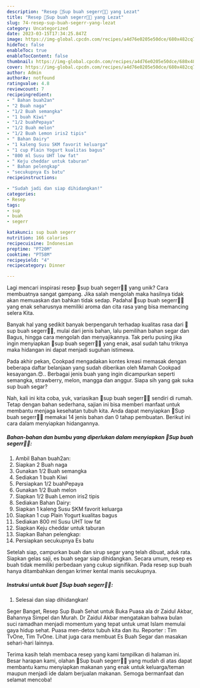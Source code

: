 ```yaml
---
description: "Resep 🍹Sup buah segerr🍋🌞 yang Lezat"
title: "Resep 🍹Sup buah segerr🍋🌞 yang Lezat"
slug: 74-resep-sup-buah-segerr-yang-lezat
category: Uncategorized
date: 2023-03-15T17:34:25.847Z
image: https://img-global.cpcdn.com/recipes/a4d76e0205e50dce/680x482cq70/sup-buah-segerr-foto-resep-utama.jpg
hideToc: false
enableToc: true
enableTocContent: false
thumbnail: https://img-global.cpcdn.com/recipes/a4d76e0205e50dce/680x482cq70/sup-buah-segerr-foto-resep-utama.jpg
cover: https://img-global.cpcdn.com/recipes/a4d76e0205e50dce/680x482cq70/sup-buah-segerr-foto-resep-utama.jpg
author: Admin
authorAv: notfound
ratingvalue: 4.8
reviewcount: 7
recipeingredient:
- " Bahan buah2an"
- "2 Buah naga"
- "1/2 Buah semangka"
- "1 buah Kiwi"
- "1/2 buahPepaya"
- "1/2 Buah melon"
- "1/2 Buah Lemon iris2 tipis"
- " Bahan Dairy"
- "1 kaleng Susu SKM favorit keluarga"
- "1 cup Plain Yogurt kualitas bagus"
- "800 ml Susu UHT low fat"
- " Keju cheddar untuk taburan"
- " Bahan pelengkap"
- "secukupnya Es batu"
recipeinstructions:

- "Sudah jadi dan siap dihidangkan!"
categories:
- Resep
tags:
- sup
- buah
- segerr

katakunci: sup buah segerr 
nutrition: 166 calories
recipecuisine: Indonesian
preptime: "PT20M"
cooktime: "PT58M"
recipeyield: "4"
recipecategory: Dinner

---
```





Lagi mencari inspirasi resep 🍹sup buah segerr🍋🌞 yang unik? Cara membuatnya sangat gampang. Jika salah mengolah maka hasilnya tidak akan memuaskan dan bahkan tidak sedap. Padahal 🍹sup buah segerr🍋🌞 yang enak seharusnya memiliki aroma dan cita rasa yang bisa memancing selera Kita.





Banyak hal yang sedikit banyak berpengaruh terhadap kualitas rasa dari 🍹sup buah segerr🍋🌞, mulai dari jenis bahan, lalu pemilihan bahan segar dan Bagus, hingga cara mengolah dan menyajikannya. Tak perlu pusing jika ingin menyiapkan 🍹sup buah segerr🍋🌞 yang enak,      asal sudah tahu triknya maka hidangan ini dapat menjadi suguhan istimewa.














Pada akhir pekan, Cookpad mengadakan kontes kreasi memasak dengan beberapa daftar belanjaan yang sudah diberikan oleh Mamah Cookpad kesayangan.😍.. Berbagai jenis buah yang ingin dicampurkan seperti semangka, strawberry, melon, mangga dan anggur. Siapa sih yang gak suka sup buah segar?






Nah, kali ini kita coba, yuk, variasikan 🍹sup buah segerr🍋🌞 sendiri di rumah. Tetap dengan bahan sederhana, sajian ini bisa memberi manfaat untuk membantu menjaga kesehatan tubuh kita. Anda dapat menyiapkan 🍹Sup buah segerr🍋🌞 memakai 14 jenis bahan dan 0 tahap pembuatan. Berikut ini cara dalam menyiapkan hidangannya.

<!--inarticleads1-->

##### Bahan-bahan dan bumbu yang diperlukan dalam menyiapkan 🍹Sup buah segerr🍋🌞:

1. Ambil  Bahan buah2an:
1. Siapkan 2 Buah naga
1. Gunakan 1/2 Buah semangka
1. Sediakan 1 buah Kiwi
1. Persiapkan 1/2 buahPepaya
1. Gunakan 1/2 Buah melon
1. Siapkan 1/2 Buah Lemon iris2 tipis
1. Sediakan  Bahan Dairy:
1. Siapkan 1 kaleng Susu SKM favorit keluarga
1. Siapkan 1 cup Plain Yogurt kualitas bagus
1. Sediakan 800 ml Susu UHT low fat
1. Siapkan  Keju cheddar untuk taburan
1. Siapkan  Bahan pelengkap:
1. Persiapkan secukupnya Es batu


Setelah siap, campurkan buah dan sirup segar yang telah dibuat, aduk rata. Siapkan gelas saji, es buah segar siap dihidangkan. Secara umum, resep es buah tidak memiliki perbedaan yang cukup signifikan. Pada resep sup buah hanya ditambahkan dengan krimer kental manis secukupnya. 

<!--inarticleads2-->

##### Instruksi untuk buat 🍹Sup buah segerr🍋🌞:


1. Selesai dan siap dihidangkan!

Seger Banget, Resep Sup Buah Sehat untuk Buka Puasa ala dr Zaidul Akbar, Bahannya Simpel dan Murah. Dr Zaidul Akbar mengatakan bahwa bulan suci ramadhan menjadi momentum yang tepat untuk umat Islam memulai gaya hidup sehat. Puasa men-detox tubuh kita dan itu. Reporter : Tim TvOne, Tim TvOne. Lihat juga cara membuat Es Buah Segar dan masakan sehari-hari lainnya. 

Terima kasih telah membaca resep yang kami tampilkan di halaman ini. Besar harapan kami, olahan 🍹Sup buah segerr🍋🌞 yang mudah di atas dapat membantu kamu menyiapkan makanan yang enak untuk keluarga/teman maupun menjadi ide dalam berjualan makanan. Semoga bermanfaat dan selamat mencoba!
